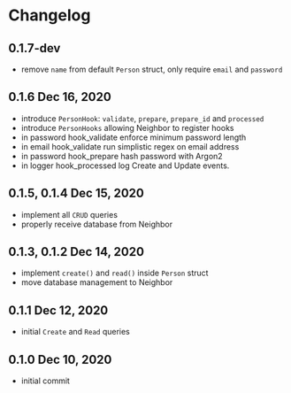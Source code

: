 # Changelog

## 0.1.7-dev
 - remove `name` from default `Person` struct, only require `email` and `password`

## 0.1.6 Dec 16, 2020
 - introduce `PersonHook`: `validate`, `prepare`, `prepare_id` and `processed`
 - introduce `PersonHooks` allowing Neighbor to register hooks
 - in password hook_validate enforce minimum password length
 - in email hook_validate run simplistic regex on email address
 - in password hook_prepare hash password with Argon2
 - in logger hook_processed log Create and Update events.

## 0.1.5, 0.1.4 Dec 15, 2020
 - implement all `CRUD` queries
 - properly receive database from Neighbor

## 0.1.3, 0.1.2 Dec 14, 2020
 - implement `create()` and `read()` inside `Person` struct
 - move database management to Neighbor

## 0.1.1 Dec 12, 2020
 - initial `Create` and `Read` queries

## 0.1.0 Dec 10, 2020
 - initial commit